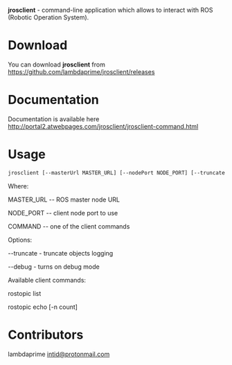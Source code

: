 **jrosclient** - command-line application which allows to interact with ROS (Robotic Operation System).

# Download

You can download **jrosclient** from <https://github.com/lambdaprime/jrosclient/releases>

# Documentation

Documentation is available here <http://portal2.atwebpages.com/jrosclient/jrosclient-command.html>

# Usage

```bash
jrosclient [--masterUrl MASTER_URL] [--nodePort NODE_PORT] [--truncate MAX_LENGTH] [--debug] <COMMAND> [args ...]
```

Where:

MASTER_URL -- ROS master node URL

NODE_PORT -- client node port to use

COMMAND -- one of the client commands

Options:

--truncate - truncate objects logging

--debug - turns on debug mode

Available client commands:

rostopic list

rostopic echo [-n count] <topicName> <topicType>

# Contributors

lambdaprime <intid@protonmail.com>
